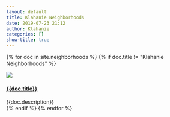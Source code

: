 ```yaml
---
layout: default
title: Klahanie Neighborhoods
date: 2019-07-23 21:12
author: Klahanie
categories: []
show-title: true
---
```


{% for doc in site.neighborhoods %}
{% if doc.title != "Klahanie Neighborhoods" %}
<div class="row mb-4">
  <img class="img-thumbnail col-lg-2 col-md-5 col-sm-12" src="{{site.url}}{{doc.thumbnail}}">
    <div class="col-lg-10 col-md-7 col-sm-12">
      <h4>
      <a href="{{site.url}}{{doc.url}}">{{doc.title}}</a>
      </h4>
      <div>{{doc.description}}
      </div>
    </div>
</div>
{% endif %}
{% endfor %}
